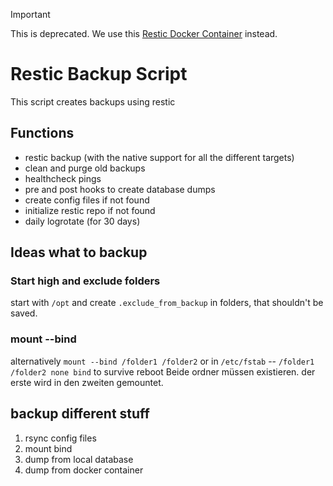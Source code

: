 > [!IMPORTANT]
> This is deprecated. We use this [Restic Docker Container](https://github.com/seatable/restic-backup-docker) instead.

# Restic Backup Script

This script creates backups using restic

## Functions

- restic backup (with the native support for all the different targets)
- clean and purge old backups
- healthcheck pings
- pre and post hooks to create database dumps
- create config files if not found
- initialize restic repo if not found
- daily logrotate (for 30 days)

## Ideas what to backup

### Start high and exclude folders

start with `/opt` and create `.exclude_from_backup` in folders, that shouldn't be saved.

### mount --bind

alternatively `mount --bind /folder1 /folder2` or in `/etc/fstab` -- `/folder1 /folder2 none bind` to survive reboot
Beide ordner müssen existieren. der erste wird in den zweiten gemountet.

## backup different stuff

1. rsync config files
2. mount bind
3. dump from local database
4. dump from docker container
